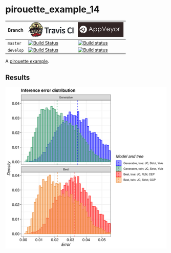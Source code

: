 # pirouette_example_14

Branch   |[![Travis CI logo](pics/TravisCI.png)](https://travis-ci.com)                                                                                                 |[![AppVeyor logo](pics/AppVeyor.png)](https://appveyor.com)                                                                                               
---------|--------------------------------------------------------------------------------------------------------------------------------------------------------------|---------------------------------------------------------------------------------------------------------------------
`master` |[![Build Status](https://travis-ci.com/richelbilderbeek/pirouette_example_14.svg?branch=master)](https://travis-ci.com/richelbilderbeek/pirouette_example_14) |[![Build status](https://ci.appveyor.com/api/projects/status/nmsuq21haqgokww7/branch/master?svg=true)](https://ci.appveyor.com/project/richelbilderbeek/pirouette-example-14/branch/master)
`develop`|[![Build Status](https://travis-ci.com/richelbilderbeek/pirouette_example_14.svg?branch=develop)](https://travis-ci.com/richelbilderbeek/pirouette_example_14)|[![Build status](https://ci.appveyor.com/api/projects/status/nmsuq21haqgokww7/branch/develop?svg=true)](https://ci.appveyor.com/project/richelbilderbeek/pirouette-example-14/branch/develop)


A [pirouette example](https://github.com/richelbilderbeek/pirouette_examples).

## Results

![](example_14_314/errors.png)
